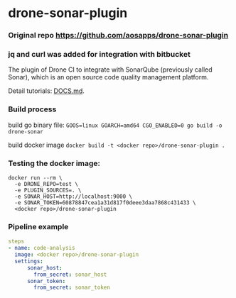 # drone-sonar-plugin
### Original repo https://github.com/aosapps/drone-sonar-plugin 
### jq and curl was added for integration with bitbucket
The plugin of Drone CI to integrate with SonarQube (previously called Sonar), which is an open source code quality management platform.


Detail tutorials: [DOCS.md](DOCS.md).

### Build process
build go binary file: 
`GOOS=linux GOARCH=amd64 CGO_ENABLED=0 go build -o drone-sonar`

build docker image
`docker build -t <docker repo>/drone-sonar-plugin .`


### Testing the docker image:
```commandline
docker run --rm \
  -e DRONE_REPO=test \
  -e PLUGIN_SOURCES=. \
  -e SONAR_HOST=http://localhost:9000 \
  -e SONAR_TOKEN=60878847cea1a31d817f0deee3daa7868c431433 \
  <docker repo>/drone-sonar-plugin
```

### Pipeline example
```yaml
steps
- name: code-analysis
  image: <docker repo>/drone-sonar-plugin
  settings:
      sonar_host:
        from_secret: sonar_host
      sonar_token:
        from_secret: sonar_token
```
